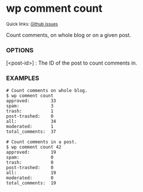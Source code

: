 # wp comment count

<small>Quick links: <a href="https://github.com/issues?q=is%3Aopen+label%3Acommand%3Acomment-count+sort%3Aupdated-desc+org%3Awp-cli">Github issues</a></small>

Count comments, on whole blog or on a given post.

### OPTIONS

[&lt;post-id&gt;]
: The ID of the post to count comments in.

### EXAMPLES

    # Count comments on whole blog.
    $ wp comment count
    approved:        33
    spam:            3
    trash:           1
    post-trashed:    0
    all:             34
    moderated:       1
    total_comments:  37

    # Count comments in a post.
    $ wp comment count 42
    approved:        19
    spam:            0
    trash:           0
    post-trashed:    0
    all:             19
    moderated:       0
    total_comments:  19


